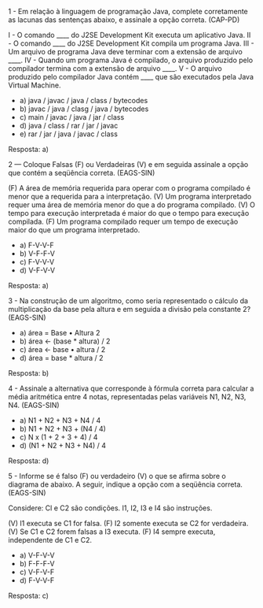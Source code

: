 1 - Em relação à linguagem de programação Java, complete corretamente as lacunas das sentenças abaixo, e assinale a
opção correta. (CAP-PD)

I   - O comando ____ do J2SE Development Kit executa um aplicativo Java.
II  - O comando ____ do J2SE Development Kit compila um programa Java.
III - Um arquivo de programa Java deve terminar com a extensão de arquivo ____.
IV  - Quando um programa Java é compilado, o arquivo produzido pelo compilador termina com a extensão 
	de arquivo ____.
V   - O arquivo produzido pelo compilador Java contém ____ que são executados pela Java Virtual Machine.

- a) java / javac / java / class / bytecodes
- b) javac / java / clasg / java / bytecodes
- c) main / javac / java / jar / class
- d) java / class / rar / jar / javac
- e) rar / jar / java / javac / class

Resposta: a)


2 — Coloque Falsas (F) ou Verdadeiras (V) e em seguida assinale a opção que contém a seqüência correta. (EAGS-SIN)

(F) A área de memória requerida para operar com o programa compilado é menor que a requerida para a interpretação.
(V) Um programa interpretado requer uma área de memória menor do que a do programa compilado.
(V) O tempo para execução interpretada é maior do que o tempo para execução compilada.
(F) Um programa compilado requer um tempo de execução maior do que um programa interpretado.

- a) F-V-V-F
- b) V-F-F-V
- c) F-V-V-V
- d) V-F-V-V

Resposta: a)

3 - Na construção de um algoritmo, como seria representado o cálculo da multiplicação da base pela altura e em 
seguida a divisão pela constante 2? (EAGS-SIN)

- a) área = Base • Altura 2
- b) área <- (base * altura) / 2
- c) área <- base • altura / 2
- d) área = base * altura / 2

Resposta: b)

4 - Assinale a alternativa que corresponde à fórmula correta para calcular a média aritmética entre 4 notas, 
representadas pelas variáveis N1, N2, N3, N4. (EAGS-SIN)

- a) N1 + N2 + N3 + N4 / 4
- b) N1 + N2 + N3 + (N4 / 4)
- c) N x (1 + 2 + 3 + 4) / 4
- d) (N1 + N2 + N3 + N4) / 4

Resposta: d)

5 - Informe se é falso (F) ou verdadeiro (V) o que se afirma sobre o diagrama de abaixo. A seguir, indique a opção
com a seqüência correta. (EAGS-SIN)

Considere:
	Cl e C2 são condições.
	I1, I2, I3 e I4 são instruções.

(V) I1 executa se C1 for falsa.
(F) I2 somente executa se C2 for verdadeira.
(V) Se C1 e C2 forem falsas a I3 executa.
(F) I4 sempre executa, independente de C1 e C2.

- a) V-F-V-V
- b) F-F-F-V
- c) V-F-V-F
- d) F-V-V-F

Resposta: c)